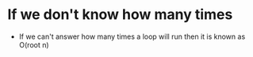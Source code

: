 # If we don't know how many times
- If we can't answer how many times a loop will run then it is known as O(root n)